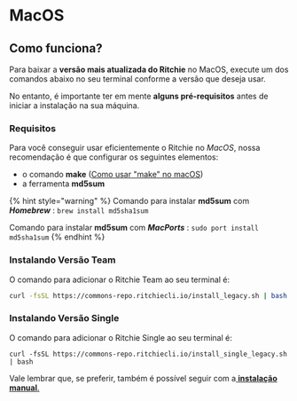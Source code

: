 # MacOS

## Como funciona? 

Para baixar a **versão mais atualizada do Ritchie** no MacOS, execute um dos comandos abaixo no seu terminal conforme a versão que deseja usar.

No entanto, é importante ter em mente **alguns pré-requisitos** antes de iniciar a instalação na sua máquina. 

### Requisitos 

Para você conseguir usar eficientemente o Ritchie no _MacOS_, nossa recomendação é que configurar os seguintes elementos: 

* o comando **make** \([Como usar "make" no macOS](https://stackoverflow.com/questions/1469994/using-make-on-os-x)\)
* a ferramenta **md5sum** 

{% hint style="warning" %}
Comando para instalar **md5sum** com _**Homebrew**_ : `brew install md5sha1sum`

Comando para instalar **md5sum** com _**MacPorts**_ : `sudo port install md5sha1sum`
{% endhint %}



### Instalando Versão Team 

O comando para adicionar o Ritchie Team ao seu terminal é: 

```bash
curl -fsSL https://commons-repo.ritchiecli.io/install_legacy.sh | bash
```

### Instalando Versão Single

O comando para adicionar o Ritchie Single ao seu terminal é:

```text
curl -fsSL https://commons-repo.ritchiecli.io/install_single_legacy.sh | bash
```

Vale lembrar que, se preferir, também é possível seguir com a[ **instalação manual**.](instalacao-manual.md)

